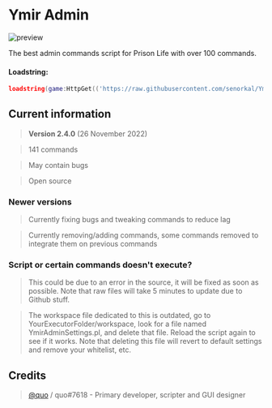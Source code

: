 # Ymir Admin
![preview](https://user-images.githubusercontent.com/44597465/202852887-0cae6644-6e70-4bc5-8181-9fe291edbc57.png)

The best admin commands script for Prison Life with over 100 commands.

#### Loadstring: 
```lua 
loadstring(game:HttpGet(('https://raw.githubusercontent.com/senorkal/YmirAdmin/main/source'),true))() 
```

## Current information
> **Version 2.4.0** (26 November 2022)

> 141 commands 

> May contain bugs

> Open source

### Newer versions
> Currently fixing bugs and tweaking commands to reduce lag

> Currently removing/adding commands, some commands removed to integrate them on previous commands

### Script or certain commands doesn't execute?
> This could be due to an error in the source, it will be fixed as soon as possible. Note that raw files will take 5 minutes to update due to Github stuff.

> The workspace file dedicated to this is outdated, go to YourExecutorFolder/workspace, look for a file named YmirAdminSettings.pl, and delete that file. Reload the script again to see if it works. Note that deleting this file will revert to default settings and remove your whitelist, etc.


## Credits
> [@quo](https://github.com/senorkal) / quo#7618 - Primary developer, scripter and GUI designer
